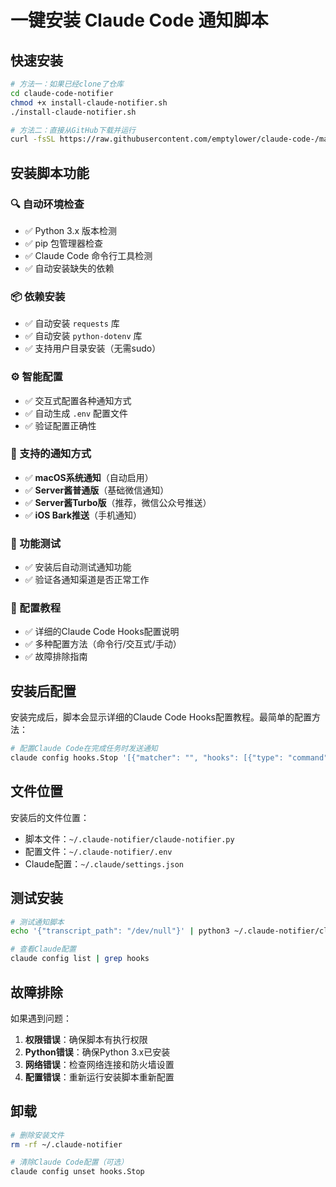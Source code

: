 # 一键安装 Claude Code 通知脚本

## 快速安装

```bash
# 方法一：如果已经clone了仓库
cd claude-code-notifier
chmod +x install-claude-notifier.sh
./install-claude-notifier.sh

# 方法二：直接从GitHub下载并运行
curl -fsSL https://raw.githubusercontent.com/emptylower/claude-code-/main/install-claude-notifier.sh | bash
```

## 安装脚本功能

### 🔍 自动环境检查
- ✅ Python 3.x 版本检测
- ✅ pip 包管理器检查
- ✅ Claude Code 命令行工具检测
- ✅ 自动安装缺失的依赖

### 📦 依赖安装
- ✅ 自动安装 `requests` 库
- ✅ 自动安装 `python-dotenv` 库
- ✅ 支持用户目录安装（无需sudo）

### ⚙️ 智能配置
- ✅ 交互式配置各种通知方式
- ✅ 自动生成 `.env` 配置文件
- ✅ 验证配置正确性

### 🔔 支持的通知方式
- ✅ **macOS系统通知**（自动启用）
- ✅ **Server酱普通版**（基础微信通知）
- ✅ **Server酱Turbo版**（推荐，微信公众号推送）
- ✅ **iOS Bark推送**（手机通知）

### 🧪 功能测试
- ✅ 安装后自动测试通知功能
- ✅ 验证各通知渠道是否正常工作

### 📖 配置教程
- ✅ 详细的Claude Code Hooks配置说明
- ✅ 多种配置方法（命令行/交互式/手动）
- ✅ 故障排除指南

## 安装后配置

安装完成后，脚本会显示详细的Claude Code Hooks配置教程。最简单的配置方法：

```bash
# 配置Claude Code在完成任务时发送通知
claude config hooks.Stop '[{"matcher": "", "hooks": [{"type": "command", "command": "python3 ~/.claude-notifier/claude-notifier.py"}]}]'
```

## 文件位置

安装后的文件位置：
- 脚本文件：`~/.claude-notifier/claude-notifier.py`
- 配置文件：`~/.claude-notifier/.env`
- Claude配置：`~/.claude/settings.json`

## 测试安装

```bash
# 测试通知脚本
echo '{"transcript_path": "/dev/null"}' | python3 ~/.claude-notifier/claude-notifier.py

# 查看Claude配置
claude config list | grep hooks
```

## 故障排除

如果遇到问题：

1. **权限错误**：确保脚本有执行权限
2. **Python错误**：确保Python 3.x已安装
3. **网络错误**：检查网络连接和防火墙设置
4. **配置错误**：重新运行安装脚本重新配置

## 卸载

```bash
# 删除安装文件
rm -rf ~/.claude-notifier

# 清除Claude Code配置（可选）
claude config unset hooks.Stop
```